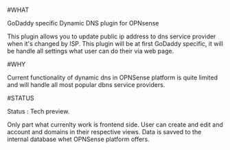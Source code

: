 
#WHAT

GoDaddy specific Dynamic DNS plugin for OPNsense

This plugin allows you to update public ip address to dns service provider when it's changed by ISP. This plugin will be at first GoDaddy specific, it will be handle all settings what user can do their via web page. 

#WHY

Current functionality of dynamic dns in OPNSense platform is quite limited and will handle all most popular dbns service providers.

#STATUS

Status : Tech preview.

Only part what currenlty work is frontend side. User can create and edit and account and domains in their respective views. Data is savved to the internal database whet OPNSense platform offers.
